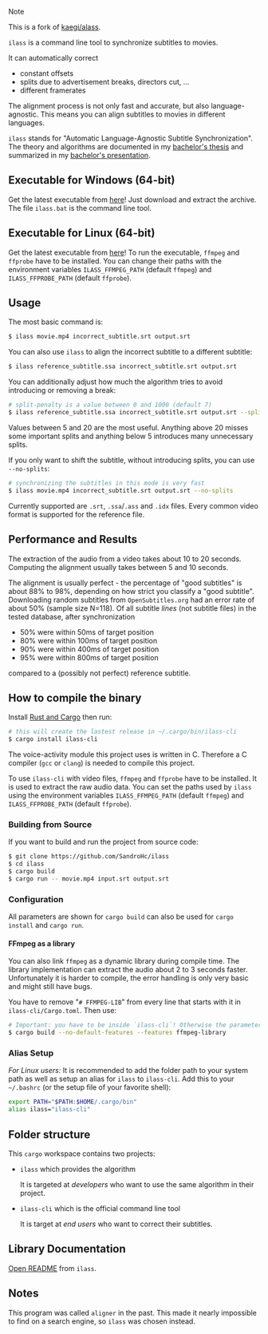> [!NOTE]
> This is a fork of [kaegi/alass](https://github.com/kaegi/alass).

`ilass` is a command line tool to synchronize subtitles to movies.

It can automatically correct

 - constant offsets
 - splits due to advertisement breaks, directors cut, ...
 - different framerates

The alignment process is not only fast and
accurate, but also language-agnostic. This means
you can align subtitles to movies in different
languages.

`ilass` stands for "Automatic Language-Agnostic Subtitle Synchronization". The theory and algorithms
are documented in my [bachelor's thesis](documentation/thesis.pdf)
and summarized in my [bachelor's presentation](documentation/slides.pdf).


## Executable for Windows (64-bit)

Get the latest executable from [here](https://github.com/SandroHc/ilass/releases)! Just download and extract the archive. The file `ilass.bat` is the command line tool.

## Executable for Linux (64-bit)

Get the latest executable from [here](https://github.com/SandroHc/ilass/releases)! To run the executable, `ffmpeg` and
`ffprobe` have to be installed.
You can change their paths with the environment variables
`ILASS_FFMPEG_PATH` (default `ffmpeg`) and `ILASS_FFPROBE_PATH` (default `ffprobe`). 

## Usage

The most basic command is:

```bash
$ ilass movie.mp4 incorrect_subtitle.srt output.srt
```

You can also use `ilass` to align the incorrect subtitle to a different subtitle:

```bash
$ ilass reference_subtitle.ssa incorrect_subtitle.srt output.srt
```

You can additionally adjust how much the algorithm tries to avoid introducing or removing a break:

```bash
# split-penalty is a value between 0 and 1000 (default 7)
$ ilass reference_subtitle.ssa incorrect_subtitle.srt output.srt --split-penalty 10
```

Values between 5 and 20 are the most useful. Anything above 20 misses some important splits and anything below 5 introduces many unnecessary splits.

If you only want to shift the subtitle, without introducing splits, you can use `--no-splits`:

```bash
# synchronizing the subtitles in this mode is very fast
$ ilass movie.mp4 incorrect_subtitle.srt output.srt --no-splits
```

Currently supported are `.srt`, `.ssa`/`.ass` and `.idx` files. Every common video format is supported for the reference file.


## Performance and Results

The extraction of the audio from a video takes about 10 to 20 seconds. Computing the alignment usually takes between 5 and 10 seconds.

The alignment is usually perfect -
the percentage of "good subtitles" is about 88% to 98%, depending on how strict you classify a "good subtitle".
Downloading random subtitles
from `OpenSubtitles.org` had an error rate of about 50%
(sample size N=118).
Of all subtitle _lines_ (not subtitle files) in the tested database,
after synchronization

 - 50% were within 50ms of target position
 - 80% were within 100ms of target position
 - 90% were within 400ms of target position
 - 95% were within 800ms of target position

compared to a (possibly not perfect) reference subtitle.

## How to compile the binary

Install [Rust and Cargo](https://www.rust-lang.org/en-US/install.html) then run:

```bash
# this will create the lastest release in ~/.cargo/bin/ilass-cli
$ cargo install ilass-cli
```


The voice-activity module this project uses is written in C. Therefore a C compiler (`gcc` or `clang`) is needed to compile this project.

To use `ilass-cli` with video files, `ffmpeg` and `ffprobe` have to be installed. It is used to extract the raw audio data. You can set the paths used by `ilass` using the environment variables `ILASS_FFMPEG_PATH` (default `ffmpeg`) and `ILASS_FFPROBE_PATH` (default `ffprobe`). 

### Building from Source 

If you want to build and run the project from source code:

```bash
$ git clone https://github.com/SandroHc/ilass
$ cd ilass
$ cargo build
$ cargo run -- movie.mp4 input.srt output.srt
```

### Configuration

All parameters are shown for `cargo build` can also be used for `cargo install` and `cargo run`.

#### FFmpeg as a library

You can also link `ffmpeg` as a dynamic library during compile time. The library implementation can extract the audio about 2 to 3 seconds faster. Unfortunately it is harder to compile, the error handling is only very basic and might still have bugs.

You have to remove "`# FFMPEG-LIB`" from every line that starts with it in `ilass-cli/Cargo.toml`. Then use:

```bash
# Important: you have to be inside `ilass-cli`! Otherwise the parameters get ignored.
$ cargo build --no-default-features --features ffmpeg-library
```


### Alias Setup

*For Linux users:* It is recommended to add the folder path to your system path as well as setup an alias for `ilass` to `ilass-cli`. Add this to your `~/.bashrc` (or the setup file of your favorite shell):

```bash
export PATH="$PATH:$HOME/.cargo/bin"
alias ilass="ilass-cli"
```

## Folder structure

This `cargo` workspace contains two projects:

  - `ilass` which provides the algorithm
  
    It is targeted at *developers* who want to use the same algorithm in their project.

  - `ilass-cli` which is the official command line tool

    It is target at *end users* who want to correct their subtitles.

## Library Documentation

[Open README](./ilass/README.md) from `ilass`.

## Notes

This program was called `aligner` in the past. This made it nearly impossible to find on a search engine, so `ilass` was chosen instead.